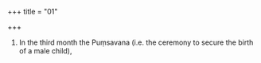 +++
title = "01"

+++
1. In the third month the Puṃsavana (i.e. the ceremony to secure the birth of a male child),
